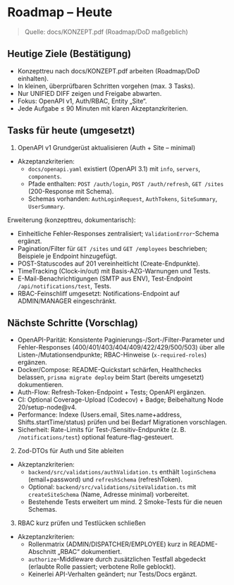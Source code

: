 # Roadmap – Heute

> Quelle: docs/KONZEPT.pdf (Roadmap/DoD maßgeblich)

## Heutige Ziele (Bestätigung)
- Konzepttreu nach docs/KONZEPT.pdf arbeiten (Roadmap/DoD einhalten).
- In kleinen, überprüfbaren Schritten vorgehen (max. 3 Tasks).
- Nur UNIFIED DIFF zeigen und Freigabe abwarten.
- Fokus: OpenAPI v1, Auth/RBAC, Entity „Site“.
- Jede Aufgabe ≤ 90 Minuten mit klaren Akzeptanzkriterien.

## Tasks für heute (umgesetzt)

1) OpenAPI v1 Grundgerüst aktualisieren (Auth + Site – minimal)
- Akzeptanzkriterien:
  - `docs/openapi.yaml` existiert (OpenAPI 3.1) mit `info`, `servers`, `components`.
  - Pfade enthalten: `POST /auth/login`, `POST /auth/refresh`, `GET /sites` (200-Response mit Schema).
  - Schemas vorhanden: `AuthLoginRequest`, `AuthTokens`, `SiteSummary`, `UserSummary`.

Erweiterung (konzepttreu, dokumentarisch):
- Einheitliche Fehler-Responses zentralisiert; `ValidationError`-Schema ergänzt.
- Pagination/Filter für `GET /sites` und `GET /employees` beschrieben; Beispiele je Endpoint hinzugefügt.
- POST-Statuscodes auf 201 vereinheitlicht (Create-Endpunkte).
- TimeTracking (Clock-in/out) mit Basis-AZG-Warnungen und Tests.
- E-Mail-Benachrichtigungen (SMTP aus ENV), Test-Endpoint `/api/notifications/test`, Tests.
- RBAC-Feinschliff umgesetzt: Notifications-Endpoint auf ADMIN/MANAGER eingeschränkt.

## Nächste Schritte (Vorschlag)
- OpenAPI-Parität: Konsistente Paginierungs-/Sort-/Filter-Parameter und Fehler-Responses (400/401/403/404/409/422/429/500/503) über alle Listen-/Mutationsendpunkte; RBAC-Hinweise (`x-required-roles`) ergänzen.
- Docker/Compose: README-Quickstart schärfen, Healthchecks belassen, `prisma migrate deploy` beim Start (bereits umgesetzt) dokumentieren.
- Auth-Flow: Refresh-Token-Endpoint + Tests; OpenAPI ergänzen.
- CI: Optional Coverage-Upload (Codecov) + Badge; Beibehaltung Node 20/setup-node@v4.
- Performance: Indexe (Users.email, Sites.name+address, Shifts.startTime/status) prüfen und bei Bedarf Migrationen vorschlagen.
- Sicherheit: Rate-Limits für Test-/Sensitiv-Endpunkte (z. B. `/notifications/test`) optional feature-flag-gesteuert.

2) Zod-DTOs für Auth und Site ableiten
- Akzeptanzkriterien:
  - `backend/src/validations/authValidation.ts` enthält `loginSchema` (email+password) und `refreshSchema` (refreshToken).
  - Optional: `backend/src/validations/siteValidation.ts` mit `createSiteSchema` (Name, Adresse minimal) vorbereitet.
  - Bestehende Tests erweitert um mind. 2 Smoke-Tests für die neuen Schemas.

3) RBAC kurz prüfen und Testlücken schließen
- Akzeptanzkriterien:
  - Rollenmatrix (ADMIN/DISPATCHER/EMPLOYEE) kurz in README-Abschnitt „RBAC“ dokumentiert.
  - `authorize`-Middleware durch zusätzlichen Testfall abgedeckt (erlaubte Rolle passiert; verbotene Rolle geblockt).
  - Keinerlei API-Verhalten geändert; nur Tests/Docs ergänzt.
